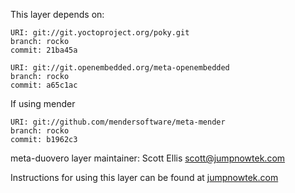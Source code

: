 This layer depends on:

    URI: git://git.yoctoproject.org/poky.git
    branch: rocko
    commit: 21ba45a

    URI: git://git.openembedded.org/meta-openembedded
    branch: rocko
    commit: a65c1ac

If using mender

    URI: git://github.com/mendersoftware/meta-mender
    branch: rocko
    commit: b1962c3


meta-duovero layer maintainer: Scott Ellis <scott@jumpnowtek.com>

Instructions for using this layer can be found at [jumpnowtek.com][duovero-yocto-build]

[duovero-yocto-build]: http://www.jumpnowtek.com/yocto/Duovero-Systems-with-Yocto.html
